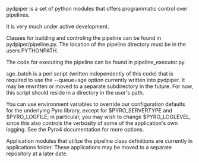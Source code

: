pydpiper is a set of python modules that offers programmatic control over pipelines. 

It is very much under active development. 

Classes for building and controling the pipeline can be found in pydpiper/pipeline.py. 
The location of the pipeline directory must be in the users PYTHONPATH. 

The code for executing the pipeline can be found in pipeline_executor.py.

sge_batch is a perl script (written independently of this code) that is required to use the --queue=sge option currently written into pydpiper. It may be rewritten or moved to a separate subdirectory in the future. For now, this script should reside in a directory in the user's path. 

You can use environment variables to override our configuration defaults for the underlying Pyro library, except for
$PYRO_SERVERTYPE and $PYRO_LOGFILE; in particular, you may wish to change $PYRO_LOGLEVEL, since this also controls
the verbosity of some of the application's own logging.  See the Pyro4 documentation for more options.

Application modules that utilize the pipeline class definitions are currently in applications folder. These applications may be moved to a separate repository at a later date. 
 

